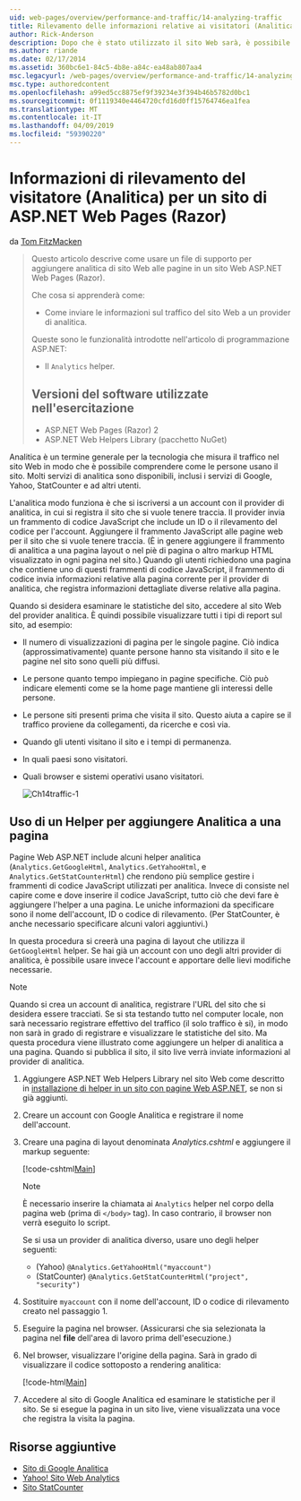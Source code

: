 ```yaml
---
uid: web-pages/overview/performance-and-traffic/14-analyzing-traffic
title: Rilevamento delle informazioni relative ai visitatori (Analitica) per un ASP.NET Web Pages (Razor) del sito | Microsoft Docs
author: Rick-Anderson
description: Dopo che è stato utilizzato il sito Web sarà, è possibile analizzare il traffico dei siti Web.
ms.author: riande
ms.date: 02/17/2014
ms.assetid: 360bc6e1-84c5-4b8e-a84c-ea48ab807aa4
msc.legacyurl: /web-pages/overview/performance-and-traffic/14-analyzing-traffic
msc.type: authoredcontent
ms.openlocfilehash: a99ed5cc8875ef9f39234e3f394b46b5782d0bc1
ms.sourcegitcommit: 0f1119340e4464720cfd16d0ff15764746ea1fea
ms.translationtype: MT
ms.contentlocale: it-IT
ms.lasthandoff: 04/09/2019
ms.locfileid: "59390220"
---
```

# <a name="tracking-visitor-information-analytics-for-an-aspnet-web-pages-razor-site"></a>Informazioni di rilevamento del visitatore (Analitica) per un sito di ASP.NET Web Pages (Razor)

da [Tom FitzMacken](https://github.com/tfitzmac)

> Questo articolo descrive come usare un file di supporto per aggiungere analitica di sito Web alle pagine in un sito Web ASP.NET Web Pages (Razor).
> 
> Che cosa si apprenderà come:
> 
> - Come inviare le informazioni sul traffico del sito Web a un provider di analitica.
> 
> Queste sono le funzionalità introdotte nell'articolo di programmazione ASP.NET:
> 
> - Il `Analytics` helper.
>   
> 
> ## <a name="software-versions-used-in-the-tutorial"></a>Versioni del software utilizzate nell'esercitazione
> 
> 
> - ASP.NET Web Pages (Razor) 2
> - ASP.NET Web Helpers Library (pacchetto NuGet)


Analitica è un termine generale per la tecnologia che misura il traffico nel sito Web in modo che è possibile comprendere come le persone usano il sito. Molti servizi di analitica sono disponibili, inclusi i servizi di Google, Yahoo, StatCounter e ad altri utenti.

L'analitica modo funziona è che si iscriversi a un account con il provider di analitica, in cui si registra il sito che si vuole tenere traccia. Il provider invia un frammento di codice JavaScript che include un ID o il rilevamento del codice per l'account. Aggiungere il frammento JavaScript alle pagine web per il sito che si vuole tenere traccia. (È in genere aggiungere il frammento di analitica a una pagina layout o nel piè di pagina o altro markup HTML visualizzato in ogni pagina nel sito.) Quando gli utenti richiedono una pagina che contiene uno di questi frammenti di codice JavaScript, il frammento di codice invia informazioni relative alla pagina corrente per il provider di analitica, che registra informazioni dettagliate diverse relative alla pagina.

Quando si desidera esaminare le statistiche del sito, accedere al sito Web del provider analitica. È quindi possibile visualizzare tutti i tipi di report sul sito, ad esempio:

- Il numero di visualizzazioni di pagina per le singole pagine. Ciò indica (approssimativamente) quante persone hanno sta visitando il sito e le pagine nel sito sono quelli più diffusi.
- Le persone quanto tempo impiegano in pagine specifiche. Ciò può indicare elementi come se la home page mantiene gli interessi delle persone.
- Le persone siti presenti prima che visita il sito. Questo aiuta a capire se il traffico proviene da collegamenti, da ricerche e così via.
- Quando gli utenti visitano il sito e i tempi di permanenza.
- In quali paesi sono visitatori.
- Quali browser e sistemi operativi usano visitatori.

    ![Ch14traffic-1](14-analyzing-traffic/_static/image1.jpg)

## <a name="using-a-helper-to-add-analytics-to-a-page"></a>Uso di un Helper per aggiungere Analitica a una pagina

Pagine Web ASP.NET include alcuni helper analitica (`Analytics.GetGoogleHtml`, `Analytics.GetYahooHtml`, e `Analytics.GetStatCounterHtml`) che rendono più semplice gestire i frammenti di codice JavaScript utilizzati per analitica. Invece di consiste nel capire come e dove inserire il codice JavaScript, tutto ciò che devi fare è aggiungere l'helper a una pagina. Le uniche informazioni da specificare sono il nome dell'account, ID o codice di rilevamento. (Per StatCounter, è anche necessario specificare alcuni valori aggiuntivi.)

In questa procedura si creerà una pagina di layout che utilizza il `GetGoogleHtml` helper. Se hai già un account con uno degli altri provider di analitica, è possibile usare invece l'account e apportare delle lievi modifiche necessarie.

> [!NOTE]
> Quando si crea un account di analitica, registrare l'URL del sito che si desidera essere tracciati. Se si sta testando tutto nel computer locale, non sarà necessario registrare effettivo del traffico (il solo traffico è si), in modo non sarà in grado di registrare e visualizzare le statistiche del sito. Ma questa procedura viene illustrato come aggiungere un helper di analitica a una pagina. Quando si pubblica il sito, il sito live verrà inviate informazioni al provider di analitica.


1. Aggiungere ASP.NET Web Helpers Library nel sito Web come descritto in [installazione di helper in un sito con pagine Web ASP.NET](https://go.microsoft.com/fwlink/?LinkId=252372), se non si già aggiunti.
2. Creare un account con Google Analitica e registrare il nome dell'account.
3. Creare una pagina di layout denominata *Analytics.cshtml* e aggiungere il markup seguente:

    [!code-cshtml[Main](14-analyzing-traffic/samples/sample1.cshtml)]

    > [!NOTE]
    > È necessario inserire la chiamata ai `Analytics` helper nel corpo della pagina web (prima di `</body>` tag). In caso contrario, il browser non verrà eseguito lo script.

    Se si usa un provider di analitica diverso, usare uno degli helper seguenti:

    - (Yahoo) `@Analytics.GetYahooHtml("myaccount")`
    - (StatCounter) `@Analytics.GetStatCounterHtml("project", "security")`
4. Sostituire `myaccount` con il nome dell'account, ID o codice di rilevamento creato nel passaggio 1.
5. Eseguire la pagina nel browser. (Assicurarsi che sia selezionata la pagina nel **file** dell'area di lavoro prima dell'esecuzione.)
6. Nel browser, visualizzare l'origine della pagina. Sarà in grado di visualizzare il codice sottoposto a rendering analitica:

    [!code-html[Main](14-analyzing-traffic/samples/sample2.html)]
7. Accedere al sito di Google Analitica ed esaminare le statistiche per il sito. Se si esegue la pagina in un sito live, viene visualizzata una voce che registra la visita la pagina.

<a id="Additional_Resources"></a>
## <a name="additional-resources"></a>Risorse aggiuntive

- [Sito di Google Analitica](https://www.google.com/analytics/)
- [Yahoo! Sito Web Analytics](http://help.yahoo.com/l/us/yahoo/ywa/)
- [Sito StatCounter](http://statcounter.com/)
